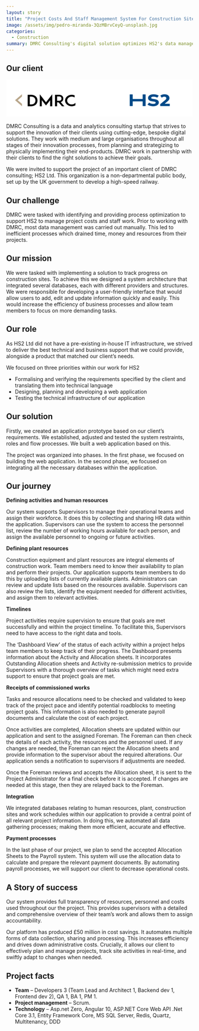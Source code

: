 ```yaml
---
layout: story
title: "Project Costs And Staff Management System For Construction Sites"
image: /assets/img/pedro-miranda-3QzMBrvCeyQ-unsplash.jpg      
categories:
  - Construction
summary: DMRC Consulting's digital solution optimizes HS2's data management and efficiency.
---
```


## Our client

![Table1](/assets/img/Screenshot_16.png)

DMRC Consulting is a data and analytics consulting startup that strives to support the innovation of their clients using cutting-edge, bespoke digital solutions. They work with medium and large organisations throughout all stages of their innovation processes, from planning and strategizing to physically implementing their end-products. DMRC work in partnership with their clients to find the right solutions to achieve their goals.

We were invited to support the project of an important client of DMRC consulting; HS2 Ltd. This organization is a non-departmental public body, set up by the UK government to develop a high-speed railway.

## Our challenge
DMRC were tasked with identifying and providing process optimization to support HS2 to manage project costs and staff work. Prior to working with DMRC, most data management was carried out manually. This led to inefficient processes which drained time, money and resources from their projects.


## Our mission
We were tasked with implementing a solution to track progress on construction sites. To achieve this we designed a system architecture that integrated several databases, each with different providers and structures. We were responsible for developing a user-friendly interface that would allow users to add, edit and update information quickly and easily. This would increase the efficiency of business processes and allow team members to focus on more demanding tasks.


## Our role
As HS2 Ltd did not have a pre-existing in-house IT infrastructure, we strived to deliver the best technical and business support that we could provide, alongside a product that matched our client’s needs.

We focused on three priorities within our work for HS2

- Formalising and verifying the requirements specified by the client and translating them into technical language
- Designing, planning and developing a web application
- Testing the technical infrastructure of our application

## Our solution
Firstly, we created an application prototype based on our client’s requirements. We established, adjusted and tested the system restraints, roles and flow processes. We built a web application based on this.

The project was organized into phases. In the first phase, we focused on building the web application. In the second phase, we focused on integrating all the necessary databases within the application.


## Our journey
**Defining activities and human resources**

Our system supports Supervisors to manage their operational teams and assign their workforce. It does this by collecting and sharing HR data within the application. Supervisors can use the system to access the personnel list, review the number of working hours available for each person, and assign the available personnel to ongoing or future activities.

**Defining plant resources**

Construction equipment and plant resources are integral elements of construction work. Team members need to know their availability to plan and perform their projects. Our application supports team members to do this by uploading lists of currently available plants. Administrators can review and update lists based on the resources available. Supervisors can also review the lists, identify the equipment needed for different activities, and assign them to relevant activities.

**Timelines**

Project activities require supervision to ensure that goals are met successfully and within the project timeline. To facilitate this, Supervisors need to have access to the right data and tools.

The ‘Dashboard View’ of the status of each activity within a project helps team members to keep track of their progress. The Dashboard presents information about the Activity and Allocation sheets. It incorporates Outstanding Allocation sheets and Activity re-submission metrics to provide Supervisors with a thorough overview of tasks which might need extra support to ensure that project goals are met.

**Receipts of commissioned works**

Tasks and resource allocations need to be checked and validated to keep track of the project pace and identify potential roadblocks to meeting project goals. This information is also needed to generate payroll documents and calculate the cost of each project.

Once activities are completed, Allocation sheets are updated within our application and sent to the assigned Foreman. The Foreman can then check the details of each activity, the resources and the personnel used. If any changes are needed, the Foreman can reject the Allocation sheets and provide information to the supervisor about the required alterations. Our application sends a notification to supervisors if adjustments are needed. 

Once the Foreman reviews and accepts the Allocation sheet, it is sent to the Project Administrator for a final check before it is accepted. If changes are needed at this stage, then they are relayed back to the Foreman.

**Integration**

We integrated databases relating to human resources, plant, construction sites and work schedules within our application to provide a central point of all relevant project information. In doing this, we automated all data gathering processes; making them more efficient, accurate and effective.

**Payment processes**

In the last phase of our project, we plan to send the accepted Allocation Sheets to the Payroll system. This system will use the allocation data to calculate and prepare the relevant payment documents. By automating payroll processes, we will support our client to decrease operational costs.

## A Story of success
Our system provides full transparency of resources, personnel and costs used throughout our the project. This provides supervisors with a detailed and comprehensive overview of their team’s work and allows them to assign accountability.

Our platform has produced £50 million in cost savings. It automates multiple forms of data collection, sharing and processing. This increases efficiency and drives down administrative costs. Crucially, it allows our client to effectively plan and manage projects, track site activities in real-time, and swiftly adapt to changes when needed.

## Project facts
- **Team** – Developers 3 (Team Lead and Architect 1, Backend dev 1, Frontend dev 2), QA 1, BA 1, PM 1.
- **Project management** – Scrum.
- **Technology** – Asp.net Zero, Angular 10, ASP.NET Core Web API .Net Core 3.1, Entity Framework Core, MS SQL Server, Redis, Quartz, Multitenancy, DDD
